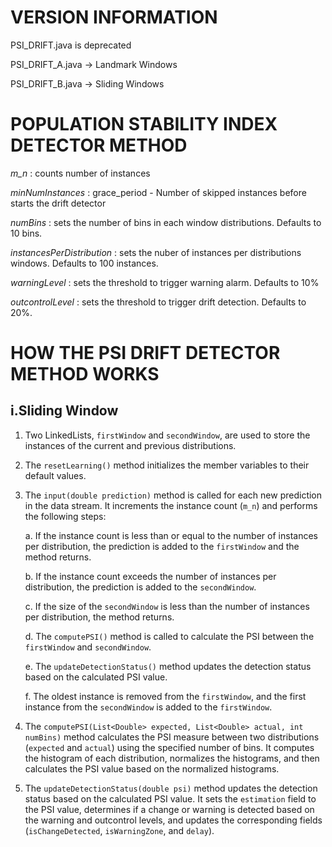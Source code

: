 
# VERSION INFORMATION

PSI_DRIFT.java is deprecated

PSI_DRIFT_A.java -> Landmark Windows

PSI_DRIFT_B.java -> Sliding Windows



# POPULATION STABILITY INDEX DETECTOR METHOD

*m_n* : counts number of instances

*minNumInstances* : grace_period -  Number of skipped instances before starts the drift detector

*numBins* :  sets the number of bins in each window distributions. Defaults to 10 bins.

*instancesPerDistribution* : sets the nuber of instances per distributions windows. Defaults to 100 instances.

*warningLevel* :  sets the threshold to trigger warning alarm. Defaults to 10%

*outcontrolLevel* : sets the threshold to trigger drift detection.  Defaults to 20%.


# HOW THE PSI DRIFT DETECTOR METHOD WORKS

## i.Sliding Window

1. Two LinkedLists, `firstWindow` and `secondWindow`, are used to store the instances of the current and previous distributions.

2. The `resetLearning()` method initializes the member variables to their default values.

3. The `input(double prediction)` method is called for each new prediction in the data stream. It increments the instance count (`m_n`) and performs the following steps:

   a. If the instance count is less than or equal to the number of instances per distribution, the prediction is added to the `firstWindow` and the method returns.

   b. If the instance count exceeds the number of instances per distribution, the prediction is added to the `secondWindow`.

   c. If the size of the `secondWindow` is less than the number of instances per distribution, the method returns.

   d. The `computePSI()` method is called to calculate the PSI between the `firstWindow` and `secondWindow`.

   e. The `updateDetectionStatus()` method updates the detection status based on the calculated PSI value.

   f. The oldest instance is removed from the `firstWindow`, and the first instance from the `secondWindow` is added to the `firstWindow`.

4. The `computePSI(List<Double> expected, List<Double> actual, int numBins)` method calculates the PSI measure between two distributions (`expected` and `actual`) using the specified number of bins. It computes the histogram of each distribution, normalizes the histograms, and then calculates the PSI value based on the normalized histograms.

5. The `updateDetectionStatus(double psi)` method updates the detection status based on the calculated PSI value. It sets the `estimation` field to the PSI value, determines if a change or warning is detected based on the warning and outcontrol levels, and updates the corresponding fields (`isChangeDetected`, `isWarningZone`, and `delay`).


